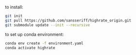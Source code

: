 
to install:

```bash
git init
git pull https://github.com/sansseriff/highrate_origin.git
git submodule update --init --recursive
```



to set up conda environment:

```bash
conda env create -f environment.yaml
conda activate highrate
```
